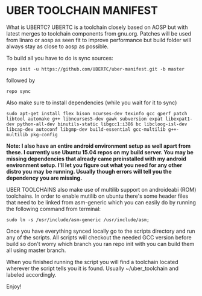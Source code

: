UBER TOOLCHAIN MANIFEST
===========

What is UBERTC?  UBERTC is a toolchain closely based on AOSP but with latest merges to toolchain components from gnu.org. Patches will be used from linaro or aosp as seen fit to improve performance but build folder will always stay as close to aosp as possible.

To build all you have to do is sync sources:

    repo init -u https://github.com/UBERTC/uber-manifest.git -b master 

followed by

    repo sync

Also make sure to install dependencies (while you wait for it to sync)

    sudo apt-get install flex bison ncurses-dev texinfo gcc gperf patch libtool automake g++ libncurses5-dev gawk subversion expat libexpat1-dev python-all-dev binutils-static libgcc1:i386 bc libcloog-isl-dev libcap-dev autoconf libgmp-dev build-essential gcc-multilib g++-multilib pkg-config

**Note: I also have an entire android environment setup as well apart from these.  I currently use Ubuntu 15.04 repos on my build server.  You may be missing dependencies that already came preinstalled with my android environment setup.  I'll let you figure out what you need for any other distro you may be running. Usually though errors will tell you the dependency you are missing.**


UBER TOOLCHAINS also make use of multilib support on androideabi (ROM) toolchains. In order to enable mutilib on ubuntu there's some header files that need to be linked from asm-generic which you can easily do by running the following command from terminal:

    sudo ln -s /usr/include/asm-generic /usr/include/asm;


Once you have everything synced locally go to the scripts directory and run any of the scripts. All scripts will checkout the needed GCC version before build so don't worry which branch you ran repo init with you can build them all using master branch.

When you finished running the script you will find a toolchain located wherever the script tells you it is found.  Usually ~/uber_toolchain and labeled accordingly.

Enjoy!
